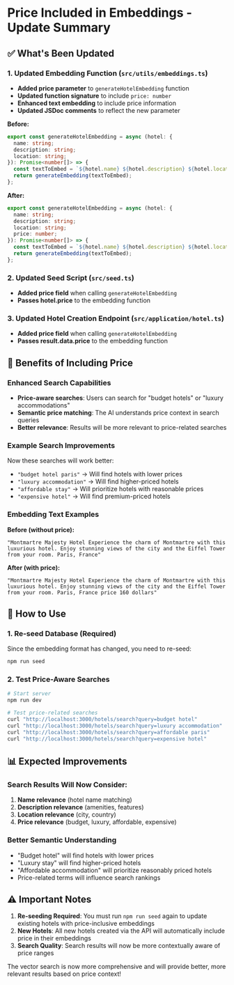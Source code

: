 # Price Included in Embeddings - Update Summary

## ✅ **What's Been Updated**

### **1. Updated Embedding Function (`src/utils/embeddings.ts`)**
- **Added price parameter** to `generateHotelEmbedding` function
- **Updated function signature** to include `price: number`
- **Enhanced text embedding** to include price information
- **Updated JSDoc comments** to reflect the new parameter

**Before:**
```typescript
export const generateHotelEmbedding = async (hotel: {
  name: string;
  description: string;
  location: string;
}): Promise<number[]> => {
  const textToEmbed = `${hotel.name} ${hotel.description} ${hotel.location}`;
  return generateEmbedding(textToEmbed);
};
```

**After:**
```typescript
export const generateHotelEmbedding = async (hotel: {
  name: string;
  description: string;
  location: string;
  price: number;
}): Promise<number[]> => {
  const textToEmbed = `${hotel.name} ${hotel.description} ${hotel.location} price ${hotel.price} dollars`;
  return generateEmbedding(textToEmbed);
};
```

### **2. Updated Seed Script (`src/seed.ts`)**
- **Added price field** when calling `generateHotelEmbedding`
- **Passes hotel.price** to the embedding function

### **3. Updated Hotel Creation Endpoint (`src/application/hotel.ts`)**
- **Added price field** when calling `generateHotelEmbedding`
- **Passes result.data.price** to the embedding function

## 🎯 **Benefits of Including Price**

### **Enhanced Search Capabilities**
- **Price-aware searches**: Users can search for "budget hotels" or "luxury accommodations"
- **Semantic price matching**: The AI understands price context in search queries
- **Better relevance**: Results will be more relevant to price-related searches

### **Example Search Improvements**
Now these searches will work better:
- `"budget hotel paris"` → Will find hotels with lower prices
- `"luxury accommodation"` → Will find higher-priced hotels
- `"affordable stay"` → Will prioritize hotels with reasonable prices
- `"expensive hotel"` → Will find premium-priced hotels

### **Embedding Text Examples**
**Before (without price):**
```
"Montmartre Majesty Hotel Experience the charm of Montmartre with this luxurious hotel. Enjoy stunning views of the city and the Eiffel Tower from your room. Paris, France"
```

**After (with price):**
```
"Montmartre Majesty Hotel Experience the charm of Montmartre with this luxurious hotel. Enjoy stunning views of the city and the Eiffel Tower from your room. Paris, France price 160 dollars"
```

## 🚀 **How to Use**

### **1. Re-seed Database (Required)**
Since the embedding format has changed, you need to re-seed:
```bash
npm run seed
```

### **2. Test Price-Aware Searches**
```bash
# Start server
npm run dev

# Test price-related searches
curl "http://localhost:3000/hotels/search?query=budget hotel"
curl "http://localhost:3000/hotels/search?query=luxury accommodation"
curl "http://localhost:3000/hotels/search?query=affordable paris"
curl "http://localhost:3000/hotels/search?query=expensive hotel"
```

## 📊 **Expected Improvements**

### **Search Results Will Now Consider:**
1. **Name relevance** (hotel name matching)
2. **Description relevance** (amenities, features)
3. **Location relevance** (city, country)
4. **Price relevance** (budget, luxury, affordable, expensive)

### **Better Semantic Understanding**
- "Budget hotel" will find hotels with lower prices
- "Luxury stay" will find higher-priced hotels
- "Affordable accommodation" will prioritize reasonably priced hotels
- Price-related terms will influence search rankings

## ⚠️ **Important Notes**

1. **Re-seeding Required**: You must run `npm run seed` again to update existing hotels with price-inclusive embeddings
2. **New Hotels**: All new hotels created via the API will automatically include price in their embeddings
3. **Search Quality**: Search results will now be more contextually aware of price ranges

The vector search is now more comprehensive and will provide better, more relevant results based on price context!

